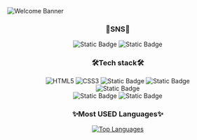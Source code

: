 <body>
<!-- <img class="header-img" src="https://capsule-render.vercel.app/api?type=speech&height=250&color=A1E3F9&text=Welcome%20to%20-nl-GAEUN's%20GitHub&section=header&reversal=false&fontAlignY=38&fontAlign=49&animation=scaleIn&fontSize=52" alt="Welcome Banner"> -->
<img class="header-img" src="https://capsule-render.vercel.app/api?type=rect&height=200&color=80000000&text=Welcome%20to%20-nl-Gaeun's%20GitHub&fontColor=A1E3F9&fontAlignY=42" alt="Welcome Banner">
<h3 align=center>💭SNS💭</h3>
<div align=center>
<img alt="Static Badge" src="https://img.shields.io/badge/velog-F2EFE7?style=flat-square&logo=Velog&logoColor=20C997&color=F2EFE7&link=https%3A%2F%2Fvelog.io%2F%40cscom000%2Fposts">
<img alt="Static Badge" src="https://img.shields.io/badge/cscom222%40naver.com-DDEB9D?style=flat-square&logo=Mail.Ru&logoColor=black&color=DDEB9D">
</div>

<h3 align=center>🛠Tech stack🛠</h3>
<!-- <p align=center>Front</p> -->
<div align=center class="badges">
  <!-- <img src="https://img.shields.io/badge/html5-%23E34F26.svg?style=for-the-badge&logo=html5&logoColor=white" alt="HTML5"> -->
  <img alt="HTML5" src="https://img.shields.io/badge/HTML-B8001F?style=flat-square&logo=html5&logoColor=white&color=B8001F">
  <!-- <img src="https://img.shields.io/badge/css3-%231572B6.svg?style=for-the-badge&logo=css3&logoColor=white" alt="CSS3"> -->
  <img alt="CSS3" src="https://img.shields.io/badge/CSS3-578FCA?style=flat-square&logo=CSS3">
  <!-- <img src="https://img.shields.io/badge/tailwindcss-%2338B2AC.svg?style=for-the-badge&logo=tailwind-css&logoColor=white" alt="TailwindCSS"> -->
 <img alt="Static Badge" src="https://img.shields.io/badge/Tailwind%20CSS-48A6A7?style=flat-square&logo=tailwindcss&logoColor=FFFFFF">
  <!-- <img src="https://img.shields.io/badge/react-%2320232a.svg?style=for-the-badge&logo=react&logoColor=%2361DAFB" alt="React"> -->
   <img alt="Static Badge" src="https://img.shields.io/badge/React-0B192C?style=flat-square&logo=REACT">
</div>
<!-- <p align=center>Back</p> -->
<div align=center class="badges">
  <!-- <img src="https://img.shields.io/badge/node.js-6DA55F?style=for-the-badge&logo=node.js&logoColor=white" alt="NodeJS"> -->
<img alt="Static Badge" src="https://img.shields.io/badge/Node.js-5D8736?style=flat-square&logo=nodedotjs&logoColor=FFFFFF">
</div>
<!-- <p align=center>DB</p> -->
<div align=center class="badges">
  <!-- <img src="https://img.shields.io/badge/MongoDB-%234ea94b.svg?style=for-the-badge&logo=mongodb&logoColor=white" alt="MongoDB"> -->
  <img alt="Static Badge" src="https://img.shields.io/badge/MongoDB-3D8D7A?style=flat-square&logo=MongoDB&logoColor=FFFFFF">
  <!-- <img src="https://img.shields.io/badge/mysql-4479A1.svg?style=for-the-badge&logo=mysql&logoColor=white" alt="MySQL"> -->
  <img alt="Static Badge" src="https://img.shields.io/badge/MySQL-3674B5?style=flat-square&logo=MySQL&logoColor=FFFFFF">

</div>
<h3 align=center>✨Most USED Languages✨</h3>
<p align=center>
  <a href="https://github-readme-stats.vercel.app/api/top-langs/?username=zkaakakg&layout=compact?theme=graywhite">
    <img src="https://github-readme-stats.vercel.app/api/top-langs/?username=zkaakakg&layout=compact&theme=nord&hide_border=true" alt="Top Languages">
  </a>
</p>

<!--
**zkaakakg/zkaakakg** is a  _special_ ✨ repository because its `README.md` (this file) appears on your GitHub profile.

Here are some ideas to get you started:

- 🔭 I’m currently working on ...
- 🌱 I’m currently learning ...
- 👯 I’m looking to collaborate on ...
- 🤔 I’m looking for help with ...
- 💬 Ask me about ...
- 📫 How to reach me: ...
- 😄 Pronouns: ...
- ⚡ Fun fact: ...
-->
